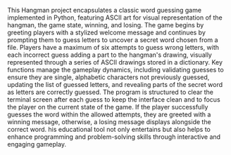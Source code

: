 This Hangman project encapsulates a classic word guessing game implemented in Python,
featuring ASCII art for visual representation of the hangman, the game state, winning, and losing.
The game begins by greeting players with a stylized welcome message and continues
by prompting them to guess letters to uncover a secret word chosen from a file.
Players have a maximum of six attempts to guess wrong letters, with each incorrect guess adding a part to the hangman's drawing,
visually represented through a series of ASCII drawings stored in a dictionary.
Key functions manage the gameplay dynamics, including validating guesses to ensure they are single,
alphabetic characters not previously guessed, updating the list of guessed letters, and revealing parts of the secret word as letters are correctly guessed.
The program is structured to clear the terminal screen after each guess to keep the interface clean and to focus the player on the current state of the game.
If the player successfully guesses the word within the allowed attempts, they are greeted with a winning message,
otherwise, a losing message displays alongside the correct word.
his educational tool not only entertains but also helps to enhance programming and problem-solving skills through interactive and engaging gameplay.
